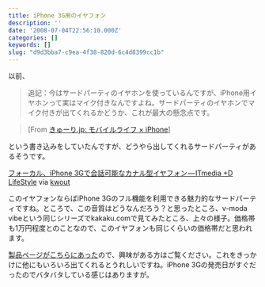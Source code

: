 ```yaml
---
title: iPhone 3G用のイヤフォン
description: ''
date: '2008-07-04T22:56:10.000Z'
categories: []
keywords: []
slug: "d9d3bba7-c9ea-4f38-820d-6c4d8399cc1b"
---
```

以前、

> 追記：今はサードパーティのイヤホンを使っているんですが、iPhone用イヤホンって実はマイク付きなんですよね。サードパーティのイヤホンでマイク付きが出てくれるかどうか、これが最大の懸念点です。

> \[From [きゅーり.jp: モバイルライフ × iPhone](http://blog.qli.jp/2008/06/iphone-0135.html)\]

という書き込みをしていたんですが、どうやら出してくれるサードパーティがあるそうです。

[フォーカル、iPhone 3Gで会話可能なカナル型イヤフォン — ITmedia +D LifeStyle](http://plusd.itmedia.co.jp/lifestyle/articles/0807/04/news132.html) via [kwout](http://itmedia.kwout.com/quote/f8b94x5a)

このイヤフォンならばiPhone 3Gのフル機能を利用できる魅力的なサードパーティですね。ところで、この音質はどうなんだろう？と思ったところ、v-moda vibeという同じシリーズでkakaku.comで見てみたところ、上々の様子。価格帯も1万円程度とのことなので、このイヤフォンも同じくらいの価格帯だと思われます。

[製品ページがこちらにあった](http://www.focal.co.jp/product/detail.html?id_product=2180)ので、興味がある方はご覧ください。これをきっかけに他にもいろいろ出てくれるとうれしいですね。iPhone 3Gの発売日がすぐだったのでバタバタしている感じはありますが。